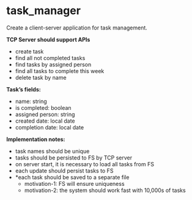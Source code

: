 # task_manager

Create a client-server application for task management.

**TCP Server should support APIs**

- create task
- find all not completed tasks
- find tasks by assigned person
- find all tasks to complete this week
- delete task by name

**Task’s fields:** 

- name: string
- is completed: boolean
- assigned person: string
- created date: local date
- completion date: local date

**Implementation notes:** 

- task names should be unique
- tasks should be persisted to FS by TCP server
- on server start, it is necessary to load all tasks from FS
- each update should persist tasks to FS
- *each task should be saved to a separate file
    - motivation-1: FS will ensure uniqueness
    - motivation-2: the system should work fast with 10,000s of tasks
